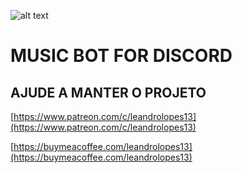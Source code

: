 ![alt text](https://cdn.discordapp.com/team-icons/1337768041789788202/b292895e21dadc110393d4b4980015a5.png)
# MUSIC BOT FOR DISCORD

## AJUDE A MANTER O PROJETO
[https://www.patreon.com/c/leandrolopes13](https://www.patreon.com/c/leandrolopes13)

[https://buymeacoffee.com/leandrolopes13](https://buymeacoffee.com/leandrolopes13)
